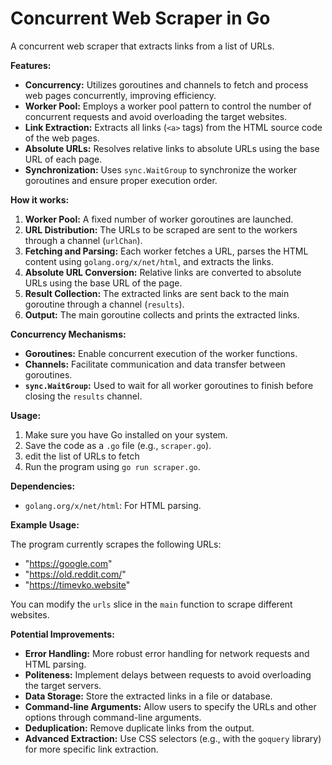 # Concurrent Web Scraper in Go

A concurrent web scraper that extracts links from a list of URLs.

**Features:**

* **Concurrency:** Utilizes goroutines and channels to fetch and process web pages concurrently, improving efficiency.
* **Worker Pool:** Employs a worker pool pattern to control the number of concurrent requests and avoid overloading the target websites.
* **Link Extraction:** Extracts all links (`<a>` tags) from the HTML source code of the web pages.
* **Absolute URLs:** Resolves relative links to absolute URLs using the base URL of each page.
* **Synchronization:** Uses `sync.WaitGroup` to synchronize the worker goroutines and ensure proper execution order.

**How it works:**

1. **Worker Pool:** A fixed number of worker goroutines are launched.
2. **URL Distribution:**  The URLs to be scraped are sent to the workers through a channel (`urlChan`).
3. **Fetching and Parsing:** Each worker fetches a URL, parses the HTML content using `golang.org/x/net/html`, and extracts the links.
4. **Absolute URL Conversion:** Relative links are converted to absolute URLs using the base URL of the page.
5. **Result Collection:** The extracted links are sent back to the main goroutine through a channel (`results`).
6. **Output:** The main goroutine collects and prints the extracted links.

**Concurrency Mechanisms:**

* **Goroutines:**  Enable concurrent execution of the worker functions.
* **Channels:** Facilitate communication and data transfer between goroutines.
* **`sync.WaitGroup`:**  Used to wait for all worker goroutines to finish before closing the `results` channel.

**Usage:**

1. Make sure you have Go installed on your system.
2. Save the code as a `.go` file (e.g., `scraper.go`).
3. edit the list of URLs to fetch
4. Run the program using `go run scraper.go`.

**Dependencies:**

* `golang.org/x/net/html`:  For HTML parsing.

**Example Usage:**

The program currently scrapes the following URLs:

* "https://google.com"
* "https://old.reddit.com/"
* "https://timevko.website"

You can modify the `urls` slice in the `main` function to scrape different websites.

**Potential Improvements:**

* **Error Handling:**  More robust error handling for network requests and HTML parsing.
* **Politeness:** Implement delays between requests to avoid overloading the target servers.
* **Data Storage:**  Store the extracted links in a file or database.
* **Command-line Arguments:** Allow users to specify the URLs and other options through command-line arguments.
* **Deduplication:**  Remove duplicate links from the output.
* **Advanced Extraction:** Use CSS selectors (e.g., with the `goquery` library) for more specific link extraction.
